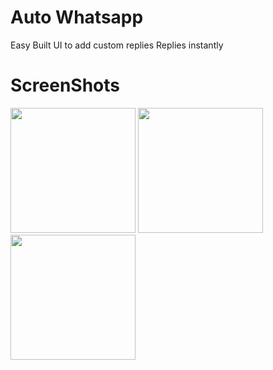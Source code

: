 # Auto Whatsapp

Easy Built UI to add custom replies
Replies instantly 

# ScreenShots

<img src="https://github.com/yashas-hm/AutoWhatsapp/blob/main/images/1.jpg" width="200"/>
<img src="https://github.com/yashas-hm/AutoWhatsapp/blob/main/images/2.jpg" width="200"/>
<img src="https://github.com/yashas-hm/AutoWhatsapp/blob/main/images/3.jpg" width="200"/>
